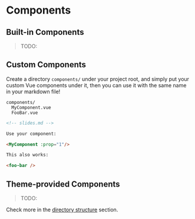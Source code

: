 # Components

## Built-in Components

> TODO:

<Tweet :id="20" />

## Custom Components

Create a directory `components/` under your project root, and simply put your custom Vue components under it, then you can use it with the same name in your markdown file!

```
components/
  MyComponent.vue
  FooBar.vue
```

```md
<!-- slides.md -->

Use your component: 

<MyComponent :prop="1"/>

This also works:

<foo-bar />
```

## Theme-provided Components

> TODO:

Check more in the [directory structure](/guide/dir-structure) section.
